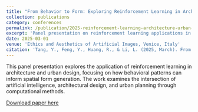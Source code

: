```yaml
---
title: "From Behavior to Form: Exploring Reinforcement Learning in Architecture and Urban Design"
collection: publications
category: conferences
permalink: /publication/2025-reinforcement-learning-architecture-urban-design
excerpt: 'Panel presentation on reinforcement learning applications in architecture and urban design.'
date: 2025-03-01
venue: 'Ethics and Aesthetics of Artificial Images, Venice, Italy'
citation: 'Tang, Y., Feng, Y., Huang, R., & Li, L. (2025, March). From Behavior to Form: Exploring Reinforcement Learning in Architecture and Urban Design. Presented at the panel, Ethics and Aesthetics of Artificial Images, Venice, Italy.'
---
```


This panel presentation explores the application of reinforcement learning in architecture and urban design, focusing on how behavioral patterns can inform spatial form generation. The work examines the intersection of artificial intelligence, architectural design, and urban planning through computational methods.


<a href='https://ai-venice2025.com/EA-AI%202025%20programme.pdf'>Download paper here</a>
